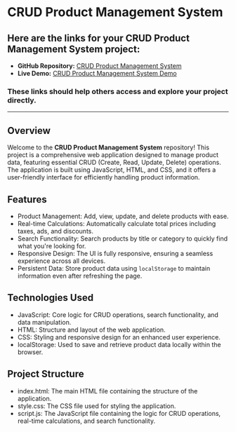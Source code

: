 # CRUD Product Management System

## Here are the links for your CRUD Product Management System project:
- **GitHub Repository:** [CRUD Product Management System](https://github.com/Hagar992/CRUD-Product-Management-System)
- **Live Demo:** [CRUD Product Management System Demo](https://hagar992.github.io/CRUD-Product-Management-System/)
### These links should help others access and explore your project directly.
_______________________________________________________________________________
## Overview
Welcome to the **CRUD Product Management System** repository! This project is a comprehensive web application designed to manage product data, featuring essential CRUD (Create, Read, Update, Delete) operations. The application is built using JavaScript, HTML, and CSS, and it offers a user-friendly interface for efficiently handling product information.

## Features
- Product Management: Add, view, update, and delete products with ease.
- Real-time Calculations: Automatically calculate total prices including taxes, ads, and discounts.
- Search Functionality: Search products by title or category to quickly find what you're looking for.
- Responsive Design: The UI is fully responsive, ensuring a seamless experience across all devices.
- Persistent Data: Store product data using `localStorage` to maintain information even after refreshing the page.

## Technologies Used
- JavaScript: Core logic for CRUD operations, search functionality, and data manipulation.
- HTML: Structure and layout of the web application.
- CSS: Styling and responsive design for an enhanced user experience.
- localStorage: Used to save and retrieve product data locally within the browser.

## Project Structure
- index.html: The main HTML file containing the structure of the application.
- style.css: The CSS file used for styling the application.
- script.js: The JavaScript file containing the logic for CRUD operations, real-time calculations, and search functionality.

